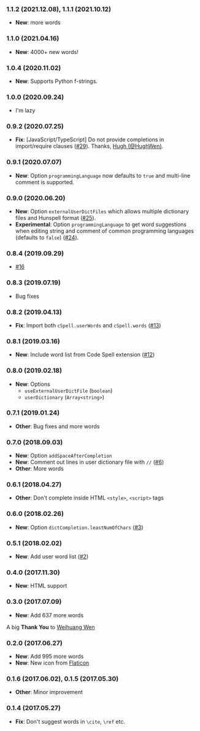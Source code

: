 ### 1.1.2 (2021.12.08), 1.1.1 (2021.10.12)

- **New**: more words

### 1.1.0 (2021.04.16)

- **New**: 4000+ new words!

### 1.0.4 (2020.11.02)

- **New**: Supports Python f-strings.

### 1.0.0 (2020.09.24)

- I'm lazy

### 0.9.2 (2020.07.25)

- **Fix**: [JavaScript/TypeScript] Do not provide completions in import/require clauses ([#29](https://github.com/yzhang-gh/vscode-dic-completion/pull/29)). Thanks, [Hugh (@HughWen)](https://github.com/HughWen).

### 0.9.1 (2020.07.07)

- **New**: Option `programmingLanguage` now defaults to `true` and multi-line comment is supported.

### 0.9.0 (2020.06.20)

- **New**: Option `externalUserDictFiles` which allows multiple dictionary files and Hunspell format ([#25](https://github.com/yzhang-gh/vscode-dic-completion/issues/25)).
- **Experimental**: Option `programmingLanguage` to get word suggestions when editing string and comment of common programming languages (defaults to `false`) ([#24](https://github.com/yzhang-gh/vscode-dic-completion/issues/24)).

### 0.8.4 (2019.09.29)

- [#16](https://github.com/yzhang-gh/vscode-dic-completion/issues/16)

### 0.8.3 (2019.07.19)

- Bug fixes

### 0.8.2 (2019.04.13)

- **Fix**: Import both `cSpell.userWords` and `cSpell.words` ([#13](https://github.com/yzhang-gh/vscode-dic-completion/issues/13))

### 0.8.1 (2019.03.16)

- **New**: Include word list from Code Spell extension ([#12](https://github.com/yzhang-gh/vscode-dic-completion/issues/12))

### 0.8.0 (2019.02.18)

- **New**: Options
  - `useExternalUserDictFile` (`boolean`)
  - `userDictionary` (`Array<string>`)

### 0.7.1 (2019.01.24)

- **Other**: Bug fixes and more words

### 0.7.0 (2018.09.03)

- **New**: Option `addSpaceAfterCompletion`
- **New**: Comment out lines in user dictionary file with `//` ([#6](https://github.com/yzhang-gh/vscode-dic-completion/issues/6))
- **Other**: More words

### 0.6.1 (2018.04.27)

- **Other**: Don't complete inside HTML `<style>`, `<script>` tags

### 0.6.0 (2018.02.26)

- **New**: Option `dictCompletion.leastNumOfChars` ([#3](https://github.com/yzhang-gh/vscode-dic-completion/issues/3))

### 0.5.1 (2018.02.02)

- **New**: Add user word list ([#2](https://github.com/yzhang-gh/vscode-dic-completion/issues/2))

### 0.4.0 (2017.11.30)

- **New**: HTML support

### 0.3.0 (2017.07.09)

- **New**: Add 637 more words

A big **Thank You** to [Weihuang Wen](https://github.com/HughWen)

### 0.2.0 (2017.06.27)

- **New**: Add 995 more words
- **New**: New icon from [Flaticon](http://www.flaticon.com)

### 0.1.6 (2017.06.02), 0.1.5 (2017.05.30)

- **Other**: Minor improvement

### 0.1.4 (2017.05.27)

- **Fix**: Don't suggest words in `\cite`, `\ref` etc.
